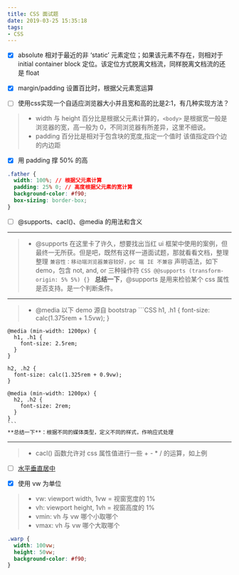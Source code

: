 ```yaml
---
title: CSS 面试题
date: 2019-03-25 15:35:18
tags:
- CSS
---
```


- [x] absolute 相对于最近的非 ‘static’ 元素定位；如果该元素不存在，则相对于 initial container block 定位。该定位方式脱离文档流，同样脱离文档流的还是 float

- [x] margin/padding 设置百比时，根据父元素宽运算

- [ ] 使用css实现一个自适应浏览器大小并且宽和高的比是2:1，有几种实现方法？
> * width 与 height 百分比是根据父元素计算的，`<body>` 是根据宽一般是浏览器的宽，高一般为 0，不同浏览器有所差异，这里不细说。
> * padding 百分比是相对于包含块的宽度,指定一个值时 该值指定四个边的内边距
- [x] 用 padding 撑 50% 的高

<!-- more -->

```CSS
.father {
  width: 100%; // 根据父元素计算
  padding: 25% 0; // 高度根据父元素的宽计算
  background-color: #f90;
  box-sizing: border-box;
}
```

- [ ] @supports、cacl()、@media 的用法和含义
---
> * @supports 在这里卡了许久，想要找出当红 ui 框架中使用的案例，但最终一无所获。但是吧，既然有这样一道面试题，那就看看文档，整理整理
    ` 兼容性：移动端浏览器兼容较好，pc 端 IE 不兼容 `
    声明语法，如下 demo，包含 not, and, or 三种操作符
    ```CSS
    @@supports (transform-origin: 5% 5%) {}
    ```
    **总结一下**，@supports 是用来检验某个 css 属性是否支持。是一个判断条件。
---
> * @media 以下 demo 源自 bootstrap
    ```CSS
    h1, .h1 {
      font-size: calc(1.375rem + 1.5vw);
    }

    @media (min-width: 1200px) {
      h1, .h1 {
        font-size: 2.5rem;
      }
    }

    h2, .h2 {
      font-size: calc(1.325rem + 0.9vw);
    }

    @media (min-width: 1200px) {
      h2, .h2 {
        font-size: 2rem;
      }
    }
    ```
    **总结一下**：根据不同的媒体类型，定义不同的样式，作响应式处理

---
> * cacl() 函数允许对 css 属性值进行一些 + - * / 的运算，如上例

- [ ] [水平垂直居中](https://helenzhanglp.github.io/2019/05/05/%E5%B1%85%E4%B8%AD/)

- [x] 使用 vw 为单位
> * vw: viewport width, 1vw = 视窗宽度的 1%
> * vh: viewport height, 1vh = 视窗高度的 1%
> * vmin: vh 与 vw 哪个小取哪个
> * vmax: vh 与 vw 哪个大取哪个

```CSS
.warp {
  width: 100vw;
  height: 50vw;
  background-color: #f90;
}
```
